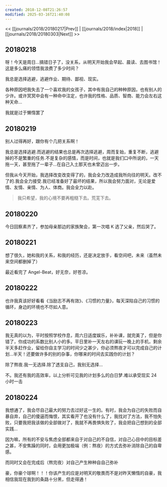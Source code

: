 ```yaml
---
created: 2018-12-08T21:26:57
modified: 2025-03-16T21:40:08
---
```


<< [[journals/2018/20180217|Prev]] | [[journals/2018/index|2018]] | [[journals/2018/20180303|Next]] >>

## 20180218

呀！今天是周日…搞错日子了，没关系，从明天开始我会早起、晨读、去图书馆！这是多么痛的领悟我浪费了多少时间？

我总是选择逃避，逃避作业、期待、鄙视、现实。

各种原因吧我失去了一个喜欢我的女孩子，其中有我自己的种种原因，也有别人的少许。或许冥冥中会有一种命中注定，也许我的性格、品质、智商、能力会左右这种天命…

我就是过于懒惰罢了

## 20180219

别人过得再好，跟你有个几把关系啊！

我总是选择逃避.而逃避的结果也总是再次选择逃避，周而复始，重复不断，逃避掉的不是繁重的任务.不是复杂的感情，而是时间，也就是我们口中所说的，一天拖一天，甚至拖了一辈子…在自己入土那天也未曾迈出一步。

但我从今天开始，我选择改变改变得了的，我会全力改造成我所向往的明天。改不了的.我会全力接受.我已经准备好了最坏的结果，所以我会努力面对，无论是爱情、友情、亲情、为人、体商。我会全力以赴。

> 我只希望，我的心境不要再粗糙下去。荒芜下去。

## 20180220

今日回察素齐了，参加母亲那边的家族聚会，第一次唱 K 选了父亲，然后哭了。

## 20180221

想了很久，她和我的关系，和我的经历，还是决定放手，看空间吧，未来（虽然未来空间都删掉了）

最近看完了 Angel-Beat，好无奈，好苍凉。

## 20180222

也许我真该好好看看《当励志不再有效》、《习惯的力量》，每天深陷自己的习惯的循环，身边的环境也不尽如人意。

## 20180223

我无真的以为，平时按照学校作息，周六日适度娱乐，补补课，就完美了，但是你错了，你成功的系数比别人小的多。平日里补一天左右的课玩一晚上的手机，剩余半天多赶作业，留给你自主学习的时间少之甚少，你必须熬夜才可以完成自己的计划…半天！还要做许多的别的杂事，你哪来的时间去实践你的计划？

除了熬夜.我一无选择.除了透支自己，我别无选择…

不。我还有我的高效率，以上分析可见我的计划多么的白日梦.难以承受现实 24 小时一击

## 20180224

我想通了，我会尽自己最大的努力去过好这一生的。有时，我会为自己的失败而自暴自弃，自己的傻逼而悔恨，其实看开了也没有什么了，我找对了方法，我不怕失败，只要我把我该做的全部做对了，我就不再畏惧失败了，我会把自己想到的全部实践…

因为嘛，所有的不安与焦虑全部都来自于对自己的不自信，对自己心目中的目标差之甚，不安焦躁的同时，会用更加极端（例：熬夜）的方式去弥补消除自己的自卑感。

而同时又会在完成后（熬完夜）对自己产生种种自自己弥补

豪，你豪个球啊！！！你该产生的应是对明天的敬畏而不是对昨天懒惰的自豪，我相信我现在我到的条路十分黑，但走得通！
